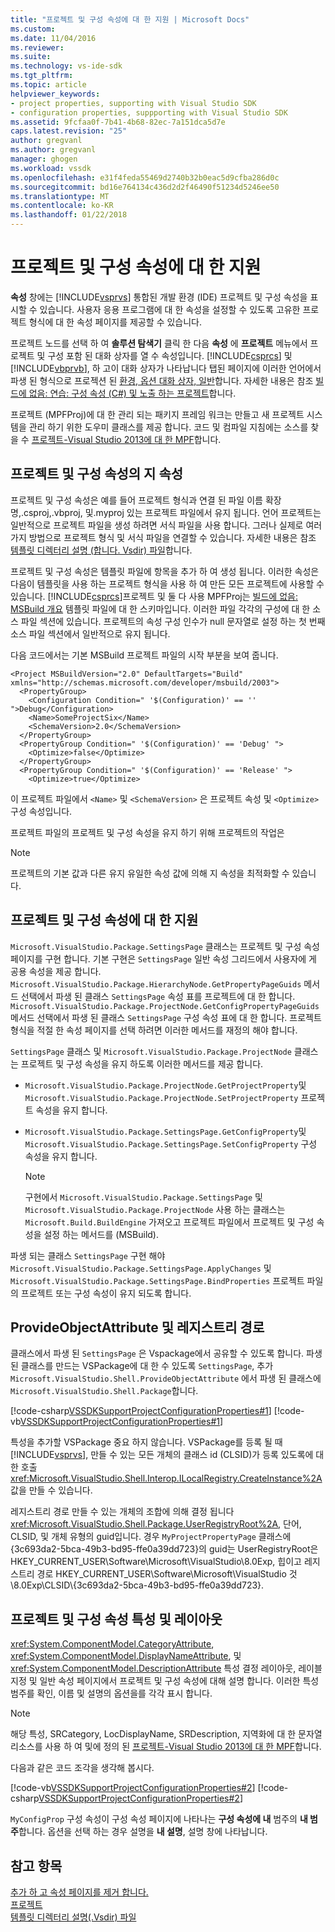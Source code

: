 ```yaml
---
title: "프로젝트 및 구성 속성에 대 한 지원 | Microsoft Docs"
ms.custom: 
ms.date: 11/04/2016
ms.reviewer: 
ms.suite: 
ms.technology: vs-ide-sdk
ms.tgt_pltfrm: 
ms.topic: article
helpviewer_keywords:
- project properties, supporting with Visual Studio SDK
- configuration properties, suppporting with Visual Studio SDK
ms.assetid: 9fcfaa0f-7b41-4b68-82ec-7a151dca5d7e
caps.latest.revision: "25"
author: gregvanl
ms.author: gregvanl
manager: ghogen
ms.workload: vssdk
ms.openlocfilehash: e31f4feda55469d2740b32b0eac5d9cfba286d0c
ms.sourcegitcommit: bd16e764134c436d2d2f46490f51234d5246ee50
ms.translationtype: MT
ms.contentlocale: ko-KR
ms.lasthandoff: 01/22/2018
---
```

# <a name="support-for-project-and-configuration-properties"></a>프로젝트 및 구성 속성에 대 한 지원
**속성** 창에는 [!INCLUDE[vsprvs](../../code-quality/includes/vsprvs_md.md)] 통합된 개발 환경 (IDE) 프로젝트 및 구성 속성을 표시할 수 있습니다. 사용자 응용 프로그램에 대 한 속성을 설정할 수 있도록 고유한 프로젝트 형식에 대 한 속성 페이지를 제공할 수 있습니다.  
  
 프로젝트 노드를 선택 하 여 **솔루션 탐색기** 클릭 한 다음 **속성** 에 **프로젝트** 메뉴에서 프로젝트 및 구성 포함 된 대화 상자를 열 수 속성입니다. [!INCLUDE[csprcs](../../data-tools/includes/csprcs_md.md)] 및 [!INCLUDE[vbprvb](../../code-quality/includes/vbprvb_md.md)], 하 고이 대화 상자가 나타납니다 탭된 페이지에 이러한 언어에서 파생 된 형식으로 프로젝션 된 [환경, 옵션 대화 상자, 일반](../../ide/reference/general-environment-options-dialog-box.md)합니다. 자세한 내용은 참조 [빌드에 없음: 연습: 구성 속성 (C#) 및 노출 하는 프로젝트](http://msdn.microsoft.com/en-us/d850d63b-25e2-4505-9f3d-eb038d7c1d0e)합니다.  
  
 프로젝트 (MPFProj)에 대 한 관리 되는 패키지 프레임 워크는 만들고 새 프로젝트 시스템을 관리 하기 위한 도우미 클래스를 제공 합니다. 코드 및 컴파일 지침에는 소스를 찾을 수 [프로젝트-Visual Studio 2013에 대 한 MPF](http://mpfproj12.codeplex.com/)합니다.  
  
## <a name="persistence-of-project-and-configuration-properties"></a>프로젝트 및 구성 속성의 지 속성  
 프로젝트 및 구성 속성은 예를 들어 프로젝트 형식과 연결 된 파일 이름 확장명,.csproj,.vbproj, 및.myproj 있는 프로젝트 파일에서 유지 됩니다. 언어 프로젝트는 일반적으로 프로젝트 파일을 생성 하려면 서식 파일을 사용 합니다. 그러나 실제로 여러 가지 방법으로 프로젝트 형식 및 서식 파일을 연결할 수 있습니다. 자세한 내용은 참조 [템플릿 디렉터리 설명 (합니다. Vsdir) 파일](../../extensibility/internals/template-directory-description-dot-vsdir-files.md)합니다.  
  
 프로젝트 및 구성 속성은 템플릿 파일에 항목을 추가 하 여 생성 됩니다. 이러한 속성은 다음이 템플릿을 사용 하는 프로젝트 형식을 사용 하 여 만든 모든 프로젝트에 사용할 수 있습니다. [!INCLUDE[csprcs](../../data-tools/includes/csprcs_md.md)]프로젝트 및 둘 다 사용 MPFProj는 [빌드에 없음: MSBuild 개요](http://msdn.microsoft.com/en-us/b588fd73-a45b-4706-908f-cc131bccfbde) 템플릿 파일에 대 한 스키마입니다. 이러한 파일 각각의 구성에 대 한 소스 파일 섹션에 있습니다. 프로젝트의 속성 구성 인수가 null 문자열로 설정 하는 첫 번째 소스 파일 섹션에서 일반적으로 유지 됩니다.  
  
 다음 코드에서는 기본 MSBuild 프로젝트 파일의 시작 부분을 보여 줍니다.  
  
```  
<Project MSBuildVersion="2.0" DefaultTargets="Build" xmlns="http://schemas.microsoft.com/developer/msbuild/2003">  
  <PropertyGroup>  
    <Configuration Condition=" '$(Configuration)' == '' ">Debug</Configuration>  
    <Name>SomeProjectSix</Name>  
    <SchemaVersion>2.0</SchemaVersion>  
  </PropertyGroup>  
  <PropertyGroup Condition=" '$(Configuration)' == 'Debug' ">  
    <Optimize>false</Optimize>  
  </PropertyGroup>  
  <PropertyGroup Condition=" '$(Configuration)' == 'Release' ">  
    <Optimize>true</Optimize>  
```  
  
 이 프로젝트 파일에서 `<Name>` 및 `<SchemaVersion>` 은 프로젝트 속성 및 `<Optimize>` 구성 속성입니다.  
  
 프로젝트 파일의 프로젝트 및 구성 속성을 유지 하기 위해 프로젝트의 작업은  
  
> [!NOTE]
>  프로젝트의 기본 값과 다른 유지 유일한 속성 값에 의해 지 속성을 최적화할 수 있습니다.  
  
## <a name="support-for-project-and-configuration-properties"></a>프로젝트 및 구성 속성에 대 한 지원  
 `Microsoft.VisualStudio.Package.SettingsPage` 클래스는 프로젝트 및 구성 속성 페이지를 구현 합니다. 기본 구현은 `SettingsPage` 일반 속성 그리드에서 사용자에 게 공용 속성을 제공 합니다. `Microsoft.VisualStudio.Package.HierarchyNode.GetPropertyPageGuids` 메서드 선택에서 파생 된 클래스 `SettingsPage` 속성 표를 프로젝트에 대 한 합니다. `Microsoft.VisualStudio.Package.ProjectNode.GetConfigPropertyPageGuids` 메서드 선택에서 파생 된 클래스 `SettingsPage` 구성 속성 표에 대 한 합니다. 프로젝트 형식을 적절 한 속성 페이지를 선택 하려면 이러한 메서드를 재정의 해야 합니다.  
  
 `SettingsPage` 클래스 및 `Microsoft.VisualStudio.Package.ProjectNode` 클래스는 프로젝트 및 구성 속성을 유지 하도록 이러한 메서드를 제공 합니다.  
  
-   `Microsoft.VisualStudio.Package.ProjectNode.GetProjectProperty`및 `Microsoft.VisualStudio.Package.ProjectNode.SetProjectProperty` 프로젝트 속성을 유지 합니다.  
  
-   `Microsoft.VisualStudio.Package.SettingsPage.GetConfigProperty`및 `Microsoft.VisualStudio.Package.SettingsPage.SetConfigProperty` 구성 속성을 유지 합니다.  
  
    > [!NOTE]
    >  구현에서 `Microsoft.VisualStudio.Package.SettingsPage` 및 `Microsoft.VisualStudio.Package.ProjectNode` 사용 하는 클래스는 `Microsoft.Build.BuildEngine` 가져오고 프로젝트 파일에서 프로젝트 및 구성 속성을 설정 하는 메서드를 (MSBuild).  
  
 파생 되는 클래스 `SettingsPage` 구현 해야 `Microsoft.VisualStudio.Package.SettingsPage.ApplyChanges` 및 `Microsoft.VisualStudio.Package.SettingsPage.BindProperties` 프로젝트 파일의 프로젝트 또는 구성 속성이 유지 되도록 합니다.  
  
## <a name="provideobjectattribute-and-registry-path"></a>ProvideObjectAttribute 및 레지스트리 경로  
 클래스에서 파생 된 `SettingsPage` 은 Vspackage에서 공유할 수 있도록 합니다. 파생 된 클래스를 만드는 VSPackage에 대 한 수 있도록 `SettingsPage`, 추가 `Microsoft.VisualStudio.Shell.ProvideObjectAttribute` 에서 파생 된 클래스에 `Microsoft.VisualStudio.Shell.Package`합니다.  
  
 [!code-csharp[VSSDKSupportProjectConfigurationProperties#1](../../extensibility/internals/codesnippet/CSharp/support-for-project-and-configuration-properties_1.cs)]
 [!code-vb[VSSDKSupportProjectConfigurationProperties#1](../../extensibility/internals/codesnippet/VisualBasic/support-for-project-and-configuration-properties_1.vb)]  
  
 특성을 추가할 VSPackage 중요 하지 않습니다. VSPackage를 등록 될 때 [!INCLUDE[vsprvs](../../code-quality/includes/vsprvs_md.md)], 만들 수 있는 모든 개체의 클래스 id (CLSID)가 등록 있도록에 대 한 호출 <xref:Microsoft.VisualStudio.Shell.Interop.ILocalRegistry.CreateInstance%2A> 값을 만들 수 있습니다.  
  
 레지스트리 경로 만들 수 있는 개체의 조합에 의해 결정 됩니다 <xref:Microsoft.VisualStudio.Shell.Package.UserRegistryRoot%2A>, 단어, CLSID, 및 개체 유형의 guid입니다. 경우 `MyProjectPropertyPage` 클래스에 {3c693da2-5bca-49b3-bd95-ffe0a39dd723}의 guid는 UserRegistryRoot은 HKEY_CURRENT_USER\Software\Microsoft\VisualStudio\8.0Exp, 힙이고 레지스트리 경로 HKEY_CURRENT_USER\Software\Microsoft\VisualStudio 것 \8.0Exp\CLSID\\{3c693da2-5bca-49b3-bd95-ffe0a39dd723}.  
  
## <a name="project-and-configuration-property-attributes-and-layout"></a>프로젝트 및 구성 속성 특성 및 레이아웃  
 <xref:System.ComponentModel.CategoryAttribute>, <xref:System.ComponentModel.DisplayNameAttribute>, 및 <xref:System.ComponentModel.DescriptionAttribute> 특성 결정 레이아웃, 레이블 지정 및 일반 속성 페이지에서 프로젝트 및 구성 속성에 대해 설명 합니다. 이러한 특성 범주를 확인, 이름 및 설명의 옵션을를 각각 표시 합니다.  
  
> [!NOTE]
>  해당 특성, SRCategory, LocDisplayName, SRDescription, 지역화에 대 한 문자열 리소스를 사용 하 여 및에 정의 된 [프로젝트-Visual Studio 2013에 대 한 MPF](http://mpfproj12.codeplex.com/)합니다.  
  
 다음과 같은 코드 조각을 생각해 봅시다.  
  
 [!code-vb[VSSDKSupportProjectConfigurationProperties#2](../../extensibility/internals/codesnippet/VisualBasic/support-for-project-and-configuration-properties_2.vb)]
 [!code-csharp[VSSDKSupportProjectConfigurationProperties#2](../../extensibility/internals/codesnippet/CSharp/support-for-project-and-configuration-properties_2.cs)]  
  
 `MyConfigProp` 구성 속성이 구성 속성 페이지에 나타나는 **구성 속성에 내** 범주의 **내 범주**합니다. 옵션을 선택 하는 경우 설명을 **내 설명**, 설명 창에 나타납니다.  
  
## <a name="see-also"></a>참고 항목  
 [추가 하 고 속성 페이지를 제거 합니다.](../../extensibility/adding-and-removing-property-pages.md)   
 [프로젝트](../../extensibility/internals/projects.md)   
 [템플릿 디렉터리 설명(.Vsdir) 파일](../../extensibility/internals/template-directory-description-dot-vsdir-files.md)
